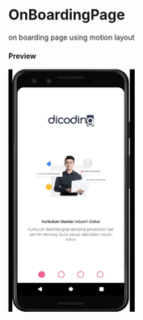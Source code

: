 # OnBoardingPage
on boarding page using motion layout

#### Preview
<img src="https://github.com/bennyfajri/OnBoardingPage/blob/master/preview/2022-06-18%2020-45-01.gif" alt="drawing" width="250" height="480"/>
